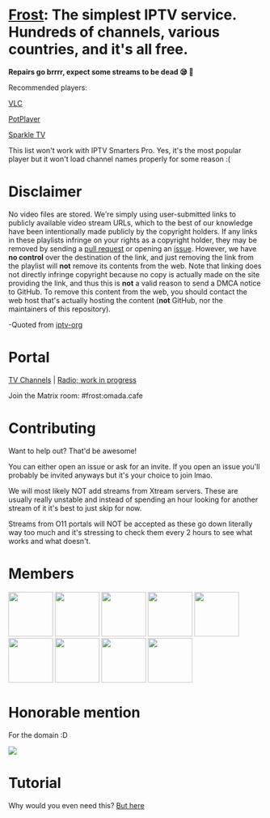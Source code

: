 # [Frost](https://github.com/frostiptv/frostiptv.github.io): The simplest IPTV service. Hundreds of channels, various countries, and it's all free.

**Repairs go brrrr, expect some streams to be dead 😪 🔨**

Recommended players:

[VLC](https://www.videolan.org/vlc)

[PotPlayer](https://potplayer.daum.net/)

[Sparkle TV](https://www.apk20.com/apk/se.hedekonsult.sparkle)

This list won't work with IPTV Smarters Pro. Yes, it's the most popular player but it won't load channel names properly for some reason :(

# Disclaimer

No video files are stored. We're simply using user-submitted links to publicly available video stream URLs, which to the best of our knowledge have been intentionally made publicly by the copyright holders. If any links in these playlists infringe on your rights as a copyright holder, they may be removed by sending a [pull request](https://github.com/frostiptv/frostiptv.github.io/pulls) or opening an [issue](https://github.com/frostiptv/frostiptv.github.io/issues/). However, we have **no control** over the destination of the link, and just removing the link from the playlist will **not** remove its contents from the web. Note that linking does not directly infringe copyright because no copy is actually made on the site providing the link, and thus this is **not** a valid reason to send a DMCA notice to GitHub. To remove this content from the web, you should contact the web host that's actually hosting the content (**not** GitHub, nor the maintainers of this repository).

-Quoted from [iptv-org](https://github.com/iptv-org/iptv/blob/7dc1be42dd5c8eb334845965b186e7d3e0362503/.readme/template.md?plain=1#L153)


# Portal

[TV Channels](https://f.phite.ro/tv.m3u) | [Radio; work in progress](https://f.phite.ro/radio.m3u8)

Join the Matrix room: #frost:omada.cafe

# Contributing

Want to help out? That'd be awesome!

You can either open an issue or ask for an invite. If you open an issue you'll probably be invited anyways but it's your choice to join lmao.

We will most likely NOT add streams from Xtream servers. These are usually really unstable and instead of spending an hour looking for another stream of it it's best to just skip for now.

Streams from O11 portals will NOT be accepted as these go down literally way too much and it's stressing to check them every 2 hours to see what works and what doesn't.

# Members
 <a href="https://github.com/cold360"><img src="https://github.com/frostiptv/frostiptv.github.io/assets/164063937/3d863873-af19-48a5-b1fa-fd1d3a4f86c7" width="88" height="88"></a>
 <a href="https://github.com/c4artisan"><img src="https://github.com/frostiptv/frostiptv.github.io/assets/164063937/d16645c1-9e01-4835-a9c8-7957af9fc04e" width="88" height="88"></a>
 <a href="https://github.com/Keeper-CP1"><img src="https://github.com/frostiptv/frostiptv.github.io/assets/164063937/d521270c-6fdd-422b-b824-9780122587bc" width="88" height="88"></a>
 <a href="https://github.com/joshietrue"><img src="https://github.com/frostiptv/frostiptv.github.io/assets/164063937/b5390439-04a7-40ea-8c4b-439c75a8fda4" width="88" height="88"></a>
 <a href="https://github.com/rushereeeeee"><img src="https://github.com/frostiptv/frostiptv.github.io/assets/164063937/5c9e0c24-fe8a-497b-9162-94e9fc8d0ef8" width="88" height="88"></a>
<a href="https://github.com/cysjunk"><img src="https://github.com/frostiptv/frostiptv.github.io/assets/164063937/9fd0f472-975e-485a-97a9-69780ce8b37c" width="88" height="88"></a>
<a href="https://github.com/ExperiencersInternational"><img src="https://github.com/frostiptv/frostiptv.github.io/assets/164063937/b1005588-7bc5-4e33-ba6e-3782a127d4a9" width="88" height="88"></a>
<a href="https://github.com/mimipipi22"><img src="https://avatars.githubusercontent.com/u/99712080" width="88" height="88"></a>
<a href="https://github.com/mavijavi5124"><img src="https://avatars.githubusercontent.com/u/166801153" width="88" height="88"></a>

# Honorable mention
For the domain :D

<a href="https://gra.phite.ro"><img src="https://github.com/frostiptv/frostiptv.github.io/assets/164063937/e4ce76a7-4224-4651-9669-e7ad2fdbe2a7"></a>

# Tutorial
Why would you even need this?
[But here](https://r.mtdv.me/frost)
